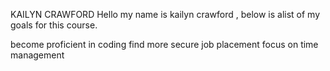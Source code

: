 KAILYN CRAWFORD
Hello my name is kailyn crawford , below is alist of my goals for this course.

become proficient in coding
find more secure job placement 
focus on time management 

